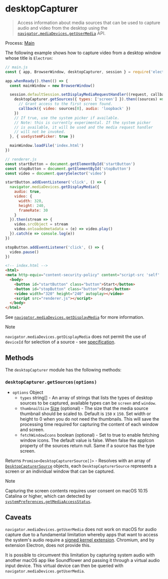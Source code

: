 # desktopCapturer

> Access information about media sources that can be used to capture audio and
> video from the desktop using the [`navigator.mediaDevices.getUserMedia`][] API.

Process: [Main](../glossary.md#main-process)

The following example shows how to capture video from a desktop window whose
title is `Electron`:

```js
// main.js
const { app, BrowserWindow, desktopCapturer, session } = require('electron')

app.whenReady().then(() => {
  const mainWindow = new BrowserWindow()

  session.defaultSession.setDisplayMediaRequestHandler((request, callback) => {
    desktopCapturer.getSources({ types: ['screen'] }).then((sources) => {
      // Grant access to the first screen found.
      callback({ video: sources[0], audio: 'loopback' })
    })
    // If true, use the system picker if available.
    // Note: this is currently experimental. If the system picker
    // is available, it will be used and the media request handler
    // will not be invoked.
  }, { useSystemPicker: true })

  mainWindow.loadFile('index.html')
})
```

```js
// renderer.js
const startButton = document.getElementById('startButton')
const stopButton = document.getElementById('stopButton')
const video = document.querySelector('video')

startButton.addEventListener('click', () => {
  navigator.mediaDevices.getDisplayMedia({
    audio: true,
    video: {
      width: 320,
      height: 240,
      frameRate: 30
    }
  }).then(stream => {
    video.srcObject = stream
    video.onloadedmetadata = (e) => video.play()
  }).catch(e => console.log(e))
})

stopButton.addEventListener('click', () => {
  video.pause()
})
```

```html
<!-- index.html -->
<html>
<meta http-equiv="content-security-policy" content="script-src 'self' 'unsafe-inline'" />
  <body>
    <button id="startButton" class="button">Start</button>
    <button id="stopButton" class="button">Stop</button>
    <video width="320" height="240" autoplay></video>
    <script src="renderer.js"></script>
  </body>
</html>
```

See [`navigator.mediaDevices.getDisplayMedia`](https://developer.mozilla.org/en-US/docs/Web/API/MediaDevices/getDisplayMedia) for more information.

> [!NOTE]
> `navigator.mediaDevices.getDisplayMedia` does not permit the use of `deviceId` for
> selection of a source - see [specification](https://w3c.github.io/mediacapture-screen-share/#constraints).

## Methods

The `desktopCapturer` module has the following methods:

### `desktopCapturer.getSources(options)`

* `options` Object
  * `types` string[] - An array of strings that lists the types of desktop sources
    to be captured, available types can be `screen` and `window`.
  * `thumbnailSize` [Size](structures/size.md) (optional) - The size that the media source thumbnail
    should be scaled to. Default is `150` x `150`. Set width or height to 0 when you do not need
    the thumbnails. This will save the processing time required for capturing the content of each
    window and screen.
  * `fetchWindowIcons` boolean (optional) - Set to true to enable fetching window icons. The default
    value is false. When false the appIcon property of the sources return null. Same if a source has
    the type screen.

Returns `Promise<DesktopCapturerSource[]>` - Resolves with an array of [`DesktopCapturerSource`](structures/desktop-capturer-source.md) objects, each `DesktopCapturerSource` represents a screen or an individual window that can be captured.

> [!NOTE]
> Capturing the screen contents requires user consent on macOS 10.15 Catalina or higher,
> which can detected by [`systemPreferences.getMediaAccessStatus`][].

[`navigator.mediaDevices.getUserMedia`]: https://developer.mozilla.org/en/docs/Web/API/MediaDevices/getUserMedia
[`systemPreferences.getMediaAccessStatus`]: system-preferences.md#systempreferencesgetmediaaccessstatusmediatype-windows-macos

## Caveats

`navigator.mediaDevices.getUserMedia` does not work on macOS for audio capture due to a fundamental limitation whereby apps that want to access the system's audio require a [signed kernel extension](https://developer.apple.com/library/archive/documentation/Security/Conceptual/System_Integrity_Protection_Guide/KernelExtensions/KernelExtensions.html). Chromium, and by extension Electron, does not provide this.

It is possible to circumvent this limitation by capturing system audio with another macOS app like Soundflower and passing it through a virtual audio input device. This virtual device can then be queried with `navigator.mediaDevices.getUserMedia`.
